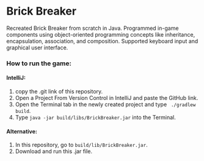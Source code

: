 # Brick Breaker
Recreated Brick Breaker from scratch in Java. Programmed in-game components using object-oriented programming concepts like inheritance, encapsulation, association, and composition. Supported keyboard input and graphical user interface.


### How to run the game:
#### IntelliJ:
1) copy the .git link of this repository.
2) Open a Project From Version Control in IntelliJ and paste the GitHub link.
3) Open the Terminal tab in the newly created project and type ``` ./gradlew build```.
4) Type ```java -jar build/libs/BrickBreaker.jar``` into the Terminal.
#### Alternative:
1) In this repository, go to ```build/lib/BrickBreaker.jar```.
2) Download and run this .jar file.